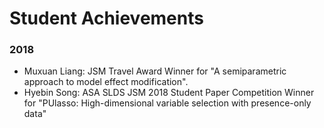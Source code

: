 # Student Achievements

### 2018

* Muxuan Liang: JSM Travel Award Winner for "A semiparametric approach to model effect modification".
* Hyebin Song: ASA SLDS JSM 2018 Student Paper Competition Winner for "PUlasso: High-dimensional variable selection with presence-only data"
